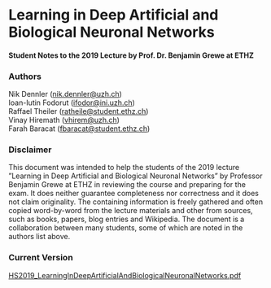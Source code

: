# Learning in Deep Artificial and Biological Neuronal Networks
#### Student Notes to the 2019 Lecture by Prof. Dr. Benjamin Grewe at ETHZ

### Authors
Nik Dennler (nik.dennler@uzh.ch)\
Ioan-Iutin Fodorut (ifodor@ini.uzh.ch)\
Raffael Theiler (ratheile@student.ethz.ch)\
Vinay Hiremath (vhirem@uzh.ch)\
Farah Baracat (fbaracat@student.ethz.ch)

### Disclaimer
This document was intended to help the students of the 2019 lecture ”Learning
in Deep Artificial and Biological Neuronal Networks” by Professor Benjamin
Grewe at ETHZ in reviewing the course and preparing for the exam. It does
neither guarantee completeness nor correctness and it does not claim originality.
The containing information is freely gathered and often copied word-by-word
from the lecture materials and other from sources, such as books, papers, blog
entries and Wikipedia. The document is a collaboration between many students,
some of which are noted in the authors list above.

### Current Version
[HS2019_LearningInDeepArtificialAndBiologicalNeuronalNetworks.pdf](https://github.com/nkdnnlr/Learning-in-Deep-Artificial-and-Biological-Neuronal-Networks-HS2019/blob/master/HS2019_LearningInDeepArtificialAndBiologicalNeuronalNetworks.pdf)
